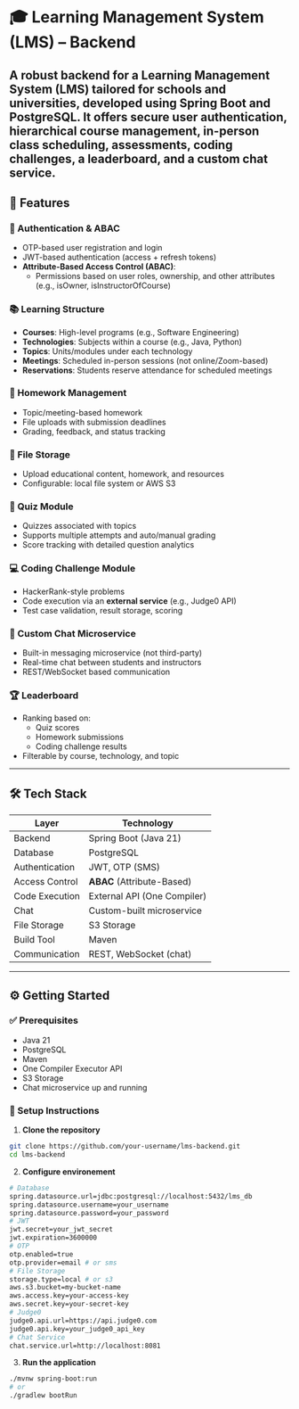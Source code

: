 # :mortar_board: Learning Management System (LMS) – Backend
A robust backend for a **Learning Management System (LMS)** tailored for schools and universities, developed using **Spring Boot** and **PostgreSQL**. It offers secure user authentication, hierarchical course management, in-person class scheduling, assessments, coding challenges, a leaderboard, and a custom chat service.
---
## :pushpin: Features
### :closed_lock_with_key: Authentication & ABAC
- OTP-based user registration and login
- JWT-based authentication (access + refresh tokens)
- **Attribute-Based Access Control (ABAC)**:
    - Permissions based on user roles, ownership, and other attributes (e.g., isOwner, isInstructorOfCourse)
### :books: Learning Structure
- **Courses**: High-level programs (e.g., Software Engineering)
- **Technologies**: Subjects within a course (e.g., Java, Python)
- **Topics**: Units/modules under each technology
- **Meetings**: Scheduled in-person sessions (not online/Zoom-based)
- **Reservations**: Students reserve attendance for scheduled meetings
### :memo: Homework Management
- Topic/meeting-based homework
- File uploads with submission deadlines
- Grading, feedback, and status tracking
### :file_folder: File Storage
- Upload educational content, homework, and resources
- Configurable: local file system or AWS S3
### :test_tube: Quiz Module
- Quizzes associated with topics
- Supports multiple attempts and auto/manual grading
- Score tracking with detailed question analytics
### :computer: Coding Challenge Module
- HackerRank-style problems
- Code execution via an **external service** (e.g., Judge0 API)
- Test case validation, result storage, scoring
### :speech_balloon: Custom Chat Microservice
- Built-in messaging microservice (not third-party)
- Real-time chat between students and instructors
- REST/WebSocket based communication
### :trophy: Leaderboard
- Ranking based on:
    - Quiz scores
    - Homework submissions
    - Coding challenge results
- Filterable by course, technology, and topic
---
## :hammer_and_wrench: Tech Stack
| Layer               | Technology                    |
|--------------------|-------------------------------|
| Backend             | Spring Boot (Java 21)        |
| Database            | PostgreSQL                   |
| Authentication      | JWT, OTP (SMS)               |
| Access Control      | **ABAC** (Attribute-Based)   |
| Code Execution      | External API (One Compiler)  |
| Chat                | Custom-built microservice    |
| File Storage        | S3 Storage                   |
| Build Tool          | Maven                        |
| Communication       | REST, WebSocket (chat)       |
---
## :gear: Getting Started
### :white_check_mark: Prerequisites
- Java 21
- PostgreSQL
- Maven
- One Compiler Executor API
- S3 Storage
- Chat microservice up and running
### :wrench: Setup Instructions
1. **Clone the repository**
```bash
git clone https://github.com/your-username/lms-backend.git
cd lms-backend
```
2. **Configure environement**
```bash
# Database
spring.datasource.url=jdbc:postgresql://localhost:5432/lms_db
spring.datasource.username=your_username
spring.datasource.password=your_password
# JWT
jwt.secret=your_jwt_secret
jwt.expiration=3600000
# OTP
otp.enabled=true
otp.provider=email # or sms
# File Storage
storage.type=local # or s3
aws.s3.bucket=my-bucket-name
aws.access.key=your-access-key
aws.secret.key=your-secret-key
# Judge0
judge0.api.url=https://api.judge0.com
judge0.api.key=your_judge0_api_key
# Chat Service
chat.service.url=http://localhost:8081
```
3. **Run the application**
```bash
./mvnw spring-boot:run
# or
./gradlew bootRun
```